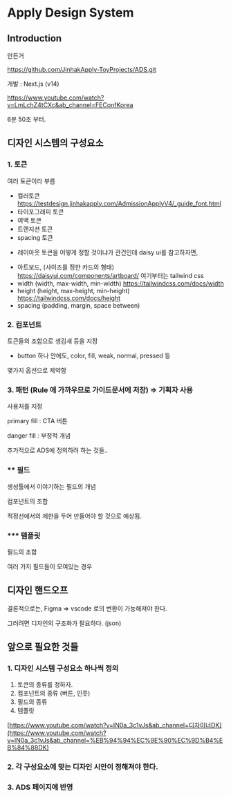 # Apply Design System

## Introduction

만든거 

https://github.com/JinhakApply-ToyProjects/ADS.git

개발 : Next.js (v14) 

https://www.youtube.com/watch?v=LmLchZ4tCXc&ab_channel=FEConfKorea

6분 50초 부터. 

## 디자인 시스템의 구성요소

### 1. 토큰 

여러 토큰이라 부름

- 컬러토큰
 https://testdesign.jinhakapply.com/AdmissionApplyV4/_guide_font.html
- 타이포그래피 토큰
- 여백 토큰
- 트랜지션 토큰
- spacing 토큰 

* 레이아웃 토큰을 어떻게 정할 것이냐가 관건인데
daisy ui를 참고하자면, 
- 아트보드, (사이즈를 정한 카드의 형태) https://daisyui.com/components/artboard/
여기부터는 tailwind css 
- width (width, max-width, min-width) https://tailwindcss.com/docs/width
- height (height, max-height, min-height) https://tailwindcss.com/docs/height
- spacing (padding, margin, space between)


### 2. 컴포넌트

토큰들의 조합으로 생김새 등을 지정

- button 하나 안에도, color, fill, weak, normal, pressed 등

몇가지 옵션으로 제약함

### 3. 패턴 (Rule 에 가까우므로 가이드문서에 저장) ⇒ 기획자 사용

사용처를 지정

primary fill : CTA 버튼

danger fill : 부정적 개념

추가적으로 ADS에 정의하려 하는 것들.. 

### ** 필드

생성툴에서 이야기하는 필드의 개념 

컴포넌트의 조합

적정선에서의 제한을 두어 만들어야 할 것으로 예상됨.

### *** 템플릿

 필드의 조합

여러 가지 필드들이 모여있는 경우 

## 디자인 핸드오프

결론적으로는,  Figma ⇒  vscode  로의 변환이 가능해져야 한다.

그러려면 디자인의 구조화가 필요하다. (json)

## 앞으로 필요한 것들

### 1. 디자인 시스템 구성요소 하나씩 정의

1. 토큰의 종류를 정하자.
2. 컴포넌트의 종류 (버튼, 인풋)
3. 필드의 종류
4. 템플릿 

[https://www.youtube.com/watch?v=IN0a_3c1vJs&ab_channel=디자이너DK](https://www.youtube.com/watch?v=IN0a_3c1vJs&ab_channel=%EB%94%94%EC%9E%90%EC%9D%B4%EB%84%88DK)

### 2. 각 구성요소에 맞는 디자인 시안이 정해져야 한다.

### 3. ADS 페이지에 반영